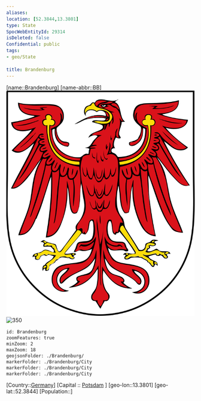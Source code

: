 ```yaml
---
aliases: 
location: [52.3844,13.3801]
type: State
SpocWebEntityId: 29314
isDeleted: false
Confidential: public
tags:
- geo/State

title: Brandenburg
---
```

[name::Brandenburg]
[name-abbr::BB]
![350](geo/Continent/Europe/Germany/Germany~East/Brandenburg/Coat_of_arms_of_Brandenburg.svg)
![350](geo/Continent/Europe/Germany/Germany~East/Brandenburg/Flag_of_Brandenburg.svg)

```leaflet
id: Brandenburg
zoomFeatures: true 
minZoom: 2 
maxZoom: 18
geojsonFolder: ./Brandenburg/
markerFolder: ./Brandenburg/City
markerFolder: ./Brandenburg/City
markerFolder: ./Brandenburg/City
```

[Country::[Germany](geo/Continent/Europe/Germany.md)]
[Capital :: [Potsdam](geo/Continent/Europe/Germany/Germany~East/Brandenburg/City/Potsdam.md) ]
[geo-lon::13.3801]
[geo-lat::52.3844]
[Population::]



